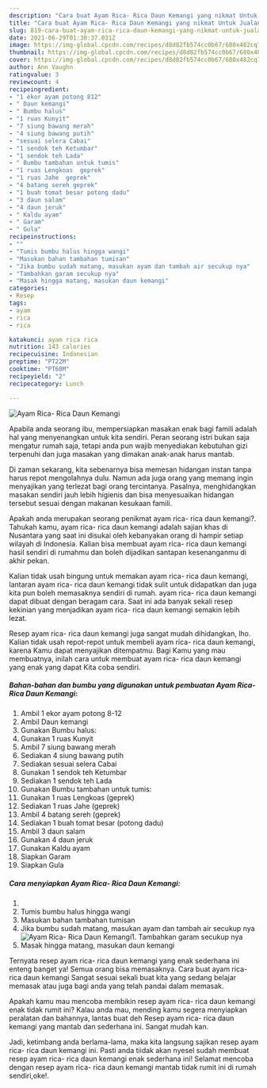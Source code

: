 ```yaml
---
description: "Cara buat Ayam Rica- Rica Daun Kemangi yang nikmat Untuk Jualan"
title: "Cara buat Ayam Rica- Rica Daun Kemangi yang nikmat Untuk Jualan"
slug: 819-cara-buat-ayam-rica-rica-daun-kemangi-yang-nikmat-untuk-jualan
date: 2021-06-29T01:30:37.031Z
image: https://img-global.cpcdn.com/recipes/d8d82fb574cc0b67/680x482cq70/ayam-rica-rica-daun-kemangi-foto-resep-utama.jpg
thumbnail: https://img-global.cpcdn.com/recipes/d8d82fb574cc0b67/680x482cq70/ayam-rica-rica-daun-kemangi-foto-resep-utama.jpg
cover: https://img-global.cpcdn.com/recipes/d8d82fb574cc0b67/680x482cq70/ayam-rica-rica-daun-kemangi-foto-resep-utama.jpg
author: Ann Vaughn
ratingvalue: 3
reviewcount: 4
recipeingredient:
- "1 ekor ayam potong 812"
- " Daun kemangi"
- " Bumbu halus"
- "1 ruas Kunyit"
- "7 siung bawang merah"
- "4 siung bawang putih"
- "sesuai selera Cabai"
- "1 sendok teh Ketumbar"
- "1 sendok teh Lada"
- " Bumbu tambahan untuk tumis"
- "1 ruas Lengkoas  geprek"
- "1 ruas Jahe  geprek"
- "4 batang sereh geprek"
- "1 buah tomat besar potong dadu"
- "3 daun salam"
- "4 daun jeruk"
- " Kaldu ayam"
- " Garam"
- " Gula"
recipeinstructions:
- ""
- "Tumis bumbu halus hingga wangi"
- "Masukan bahan tambahan tumisan"
- "Jika bumbu sudah matang, masukan ayam dan tambah air secukup nya"
- "Tambahkan garam secukup nya"
- "Masak hingga matang, masukan daun kemangi"
categories:
- Resep
tags:
- ayam
- rica
- rica

katakunci: ayam rica rica 
nutrition: 143 calories
recipecuisine: Indonesian
preptime: "PT22M"
cooktime: "PT60M"
recipeyield: "2"
recipecategory: Lunch

---
```



![Ayam Rica- Rica Daun Kemangi](https://img-global.cpcdn.com/recipes/d8d82fb574cc0b67/680x482cq70/ayam-rica-rica-daun-kemangi-foto-resep-utama.jpg)

Apabila anda seorang ibu, mempersiapkan masakan enak bagi famili adalah hal yang menyenangkan untuk kita sendiri. Peran seorang istri bukan saja mengatur rumah saja, tetapi anda pun wajib menyediakan kebutuhan gizi terpenuhi dan juga masakan yang dimakan anak-anak harus mantab.

Di zaman  sekarang, kita sebenarnya bisa memesan hidangan instan tanpa harus repot mengolahnya dulu. Namun ada juga orang yang memang ingin menyajikan yang terlezat bagi orang tercintanya. Pasalnya, menghidangkan masakan sendiri jauh lebih higienis dan bisa menyesuaikan hidangan tersebut sesuai dengan makanan kesukaan famili. 



Apakah anda merupakan seorang penikmat ayam rica- rica daun kemangi?. Tahukah kamu, ayam rica- rica daun kemangi adalah sajian khas di Nusantara yang saat ini disukai oleh kebanyakan orang di hampir setiap wilayah di Indonesia. Kalian bisa membuat ayam rica- rica daun kemangi hasil sendiri di rumahmu dan boleh dijadikan santapan kesenanganmu di akhir pekan.

Kalian tidak usah bingung untuk memakan ayam rica- rica daun kemangi, lantaran ayam rica- rica daun kemangi tidak sulit untuk didapatkan dan juga kita pun boleh memasaknya sendiri di rumah. ayam rica- rica daun kemangi dapat dibuat dengan beragam cara. Saat ini ada banyak sekali resep kekinian yang menjadikan ayam rica- rica daun kemangi semakin lebih lezat.

Resep ayam rica- rica daun kemangi juga sangat mudah dihidangkan, lho. Kalian tidak usah repot-repot untuk membeli ayam rica- rica daun kemangi, karena Kamu dapat menyajikan ditempatmu. Bagi Kamu yang mau membuatnya, inilah cara untuk membuat ayam rica- rica daun kemangi yang enak yang dapat Kita coba sendiri.

<!--inarticleads1-->

##### Bahan-bahan dan bumbu yang digunakan untuk pembuatan Ayam Rica- Rica Daun Kemangi:

1. Ambil 1 ekor ayam potong 8-12
1. Ambil  Daun kemangi
1. Gunakan  Bumbu halus:
1. Gunakan 1 ruas Kunyit
1. Ambil 7 siung bawang merah
1. Sediakan 4 siung bawang putih
1. Sediakan sesuai selera Cabai
1. Gunakan 1 sendok teh Ketumbar
1. Sediakan 1 sendok teh Lada
1. Gunakan  Bumbu tambahan untuk tumis:
1. Gunakan 1 ruas Lengkoas  (geprek)
1. Sediakan 1 ruas Jahe  (geprek)
1. Ambil 4 batang sereh (geprek)
1. Sediakan 1 buah tomat besar (potong dadu)
1. Ambil 3 daun salam
1. Gunakan 4 daun jeruk
1. Gunakan  Kaldu ayam
1. Siapkan  Garam
1. Siapkan  Gula




<!--inarticleads2-->

##### Cara menyiapkan Ayam Rica- Rica Daun Kemangi:

1. 
1. Tumis bumbu halus hingga wangi
1. Masukan bahan tambahan tumisan
1. Jika bumbu sudah matang, masukan ayam dan tambah air secukup nya
<img src="//assets-global.cpcdn.com/assets/icons/button_play-2c75c40dde080a61004c1f40b05d8f140eaff45d7e9e6481dc71c63d2e7c4909.png" alt="Ayam Rica- Rica Daun Kemangi">1. Tambahkan garam secukup nya
1. Masak hingga matang, masukan daun kemangi




Ternyata resep ayam rica- rica daun kemangi yang enak sederhana ini enteng banget ya! Semua orang bisa memasaknya. Cara buat ayam rica- rica daun kemangi Sangat sesuai sekali buat kita yang sedang belajar memasak atau juga bagi anda yang telah pandai dalam memasak.

Apakah kamu mau mencoba membikin resep ayam rica- rica daun kemangi enak tidak rumit ini? Kalau anda mau, mending kamu segera menyiapkan peralatan dan bahannya, lantas buat deh Resep ayam rica- rica daun kemangi yang mantab dan sederhana ini. Sangat mudah kan. 

Jadi, ketimbang anda berlama-lama, maka kita langsung sajikan resep ayam rica- rica daun kemangi ini. Pasti anda tiidak akan nyesel sudah membuat resep ayam rica- rica daun kemangi enak sederhana ini! Selamat mencoba dengan resep ayam rica- rica daun kemangi mantab tidak rumit ini di rumah sendiri,oke!.

